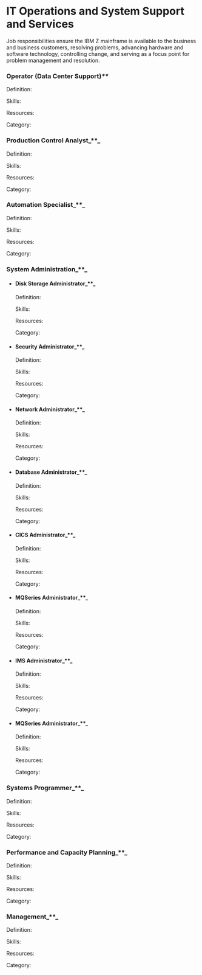 # IT Operations and System Support and Services

Job responsibilities ensure the IBM Z mainframe is available to the business and business customers, resolving problems, advancing hardware and software technology, controlling change, and serving as a focus point for problem management and resolution.

### Operator (Data Center Support)_\*\*_

Definition:

Skills:

Resources:

Category:

### Production Control Analyst_\*\*_

Definition:

Skills:

Resources:

Category:

### Automation Specialist_\*\*_

Definition:

Skills:

Resources:

Category:

### System Administration_\*\*_

*   #### Disk Storage Administrator_\*\*_

    Definition:

    Skills:

    Resources:

    Category:
*   #### Security Administrator_\*\*_

    Definition:

    Skills:

    Resources:

    Category:
*   #### Network Administrator_\*\*_

    Definition:

    Skills:

    Resources:

    Category:
*   #### Database Administrator_\*\*_

    Definition:

    Skills:

    Resources:

    Category:
*   #### CICS Administrator_\*\*_

    Definition:

    Skills:

    Resources:

    Category:
*   #### MQSeries Administrator_\*\*_

    Definition:

    Skills:

    Resources:

    Category:
*   #### IMS Administrator_\*\*_

    Definition:

    Skills:

    Resources:

    Category:
*   #### MQSeries Administrator_\*\*_

    Definition:

    Skills:

    Resources:

    Category:

### Systems Programmer_\*\*_

Definition:

Skills:

Resources:

Category:

### Performance and Capacity Planning_\*\*_

Definition:

Skills:

Resources:

Category:

### Management_\*\*_

Definition:

Skills:

Resources:

Category:
